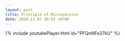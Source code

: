 ```yaml
---
layout: post
title: Principle of Microservice
date: 2018-11-07 20:52 +0700
---
```

{% include youtubePlayer.html id="PFQnNFe27kU" %}
